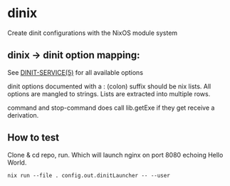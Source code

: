 # dinix

Create dinit configurations with the NixOS module system

## dinix -> dinit option mapping:
See [DINIT-SERVICE(5)](https://davmac.org/projects/dinit/man-pages-html/dinit-service.5.html) for all available options

dinit options documented with a : (colon) suffix should be nix lists. All options are mangled to strings. Lists are extracted into multiple rows.

command and stop-command does call lib.getExe if they get receive a derivation.

## How to test
Clone & cd repo, run. Which will launch nginx on port 8080 echoing Hello World.
```
nix run --file . config.out.dinitLauncher -- --user
```

